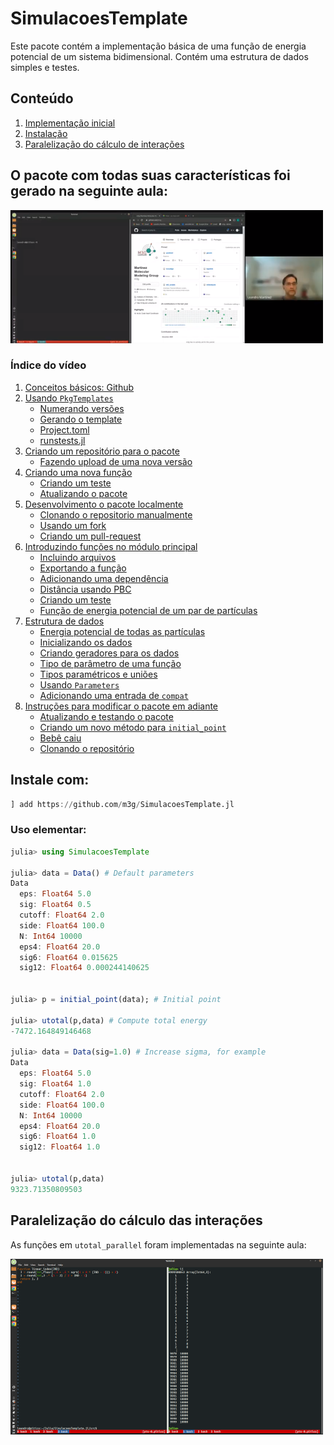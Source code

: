 # SimulacoesTemplate

Este pacote contém a implementação básica de uma função de energia
potencial de um sistema bidimensional. Contém uma estrutura de dados
simples e testes. 

## Conteúdo

1. [Implementação inicial](#impl)
2. [Instalação](#install)
3. [Paralelização do cálculo de interações](#parallel)

## O pacote com todas suas características foi gerado na seguinte aula: <a name="impl"></a>

[![YOUTUBE VIDEO](https://raw.githubusercontent.com/m3g/SimulacoesTemplate.jl/master/docs/video_image.png)](https://www.youtube.com/watch?v=6M_YpNrrtKM "Julia: Criando pacotes, estruturas, e desenvolvimento.")

### Índice do vídeo

1. [Conceitos básicos: Github](https://youtu.be/6M_YpNrrtKM?t=22)
2. [Usando `PkgTemplates`](https://youtu.be/6M_YpNrrtKM?t=477)
    * [Numerando versões](https://youtu.be/6M_YpNrrtKM?t=720)
    * [Gerando o template](https://youtu.be/6M_YpNrrtKM?t=1209)
    * [Project.toml](https://youtu.be/6M_YpNrrtKM?t=1375)
    * [runstests.jl](https://youtu.be/6M_YpNrrtKM?t=1748)
3. [Criando um repositório para o pacote](https://youtu.be/6M_YpNrrtKM?t=1780)
    * [Fazendo upload de uma nova versão](https://youtu.be/6M_YpNrrtKM?t=2556)
4. [Criando uma nova função](https://youtu.be/6M_YpNrrtKM?t=2817)
    * [Criando um teste](https://youtu.be/6M_YpNrrtKM?t=2886)
    * [Atualizando o pacote](https://youtu.be/6M_YpNrrtKM?t=3227)
5. [Desenvolvimento o pacote localmente](https://youtu.be/6M_YpNrrtKM?t=3423)
    * [Clonando o repositorio manualmente](https://youtu.be/6M_YpNrrtKM?t=3963)
    * [Usando um fork](https://youtu.be/6M_YpNrrtKM?t=4117)
    * [Criando um pull-request](https://youtu.be/6M_YpNrrtKM?t=4406)
6. [Introduzindo funções no módulo principal](https://youtu.be/6M_YpNrrtKM?t=4680)
    * [Incluindo arquivos](https://youtu.be/6M_YpNrrtKM?t=4870)
    * [Exportando a função](https://youtu.be/6M_YpNrrtKM?t=4933)
    * [Adicionando uma dependência](https://youtu.be/6M_YpNrrtKM?t=4953)
    * [Distância usando PBC](https://youtu.be/6M_YpNrrtKM?t=5370)
    * [Criando um teste](https://youtu.be/6M_YpNrrtKM?t=5500)
    * [Função de energia potencial de um par de partículas](https://youtu.be/6M_YpNrrtKM?t=6136)
7. [Estrutura de dados](https://youtu.be/6M_YpNrrtKM?t=6370)
    * [Energia potencial de todas as partículas](https://youtu.be/6M_YpNrrtKM?t=6573)
    * [Inicializando os dados](https://youtu.be/6M_YpNrrtKM?t=6897)
    * [Criando geradores para os dados](https://youtu.be/6M_YpNrrtKM?t=7400)
    * [Tipo de parâmetro de uma função](https://youtu.be/6M_YpNrrtKM?t=7876)
    * [Tipos paramétricos e uniões](https://youtu.be/6M_YpNrrtKM?t=8015)
    * [Usando `Parameters`](https://youtu.be/6M_YpNrrtKM?t=8249)
    * [Adicionando uma entrada de `compat`](https://youtu.be/6M_YpNrrtKM?t=8450)
8. [Instruções para modificar o pacote em adiante](https://youtu.be/6M_YpNrrtKM?t=9125)
    * [Atualizando e testando o pacote](https://youtu.be/6M_YpNrrtKM?t=9372)
    * [Criando um novo método para `initial_point`](https://youtu.be/6M_YpNrrtKM?t=9488)
    * [Bebê caiu](https://youtu.be/6M_YpNrrtKM?t=9720)
    * [Clonando o repositório](https://youtu.be/6M_YpNrrtKM?t=9975)

## Instale com: <a name="install"></a>

```julia
] add https://github.com/m3g/SimulacoesTemplate.jl
```

### Uso elementar:

```julia
julia> using SimulacoesTemplate

julia> data = Data() # Default parameters
Data
  eps: Float64 5.0
  sig: Float64 0.5
  cutoff: Float64 2.0
  side: Float64 100.0
  N: Int64 10000
  eps4: Float64 20.0
  sig6: Float64 0.015625
  sig12: Float64 0.000244140625


julia> p = initial_point(data); # Initial point

julia> utotal(p,data) # Compute total energy
-7472.164849146468

julia> data = Data(sig=1.0) # Increase sigma, for example
Data
  eps: Float64 5.0
  sig: Float64 1.0
  cutoff: Float64 2.0
  side: Float64 100.0
  N: Int64 10000
  eps4: Float64 20.0
  sig6: Float64 1.0
  sig12: Float64 1.0


julia> utotal(p,data)
9323.71350809503

```

## Paralelização do cálculo das interações <a name="parallel"></a>

As funções em `utotal_parallel` foram implementadas na seguinte aula:

[![YOUTUBE VIDEO](https://raw.githubusercontent.com/m3g/SimulacoesTemplate.jl/master/docs/aula_parallel.png)](https://youtu.be/V70tvYdv8QY "Paralelizando o cálculo das interações.")





